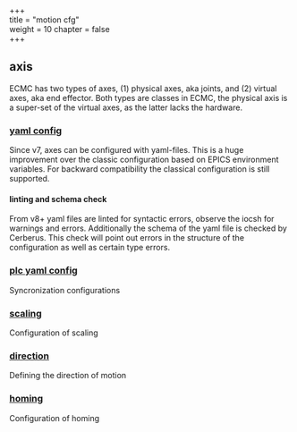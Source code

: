 +++  
title = "motion cfg"   
weight = 10
chapter = false  
+++  

## axis

ECMC has two types of axes, (1) physical axes, aka joints, and (2) virtual axes, aka end effector.
Both types are classes in ECMC, the physical axis is a super-set of the virtual axes, as the latter lacks the hardware.

### [yaml config](axisYaml)
Since v7, axes can be configured with yaml-files.
This is a huge improvement over the classic configuration based on EPICS environment variables.
For backward compatibility the classical configuration is still supported.

#### linting and schema check
From v8+ yaml files are linted for syntactic errors, observe the iocsh for warnings and errors.
Additionally the schema of the yaml file is checked by Cerberus.
This check will point out errors in the structure of the configuration as well as certain type errors.

### [plc yaml config](axisPLC)
Syncronization configurations

### [scaling](scaling)
Configuration of scaling

### [direction](direction)
Defining the direction of motion

### [homing](homing)
Configuration of homing

